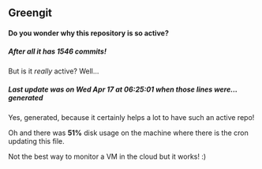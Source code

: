 ## Greengit

#### Do you wonder why this repository is so active?

##### After all it has 1546 commits!

But is it *really* active? Well...

##### Last update was on Wed Apr 17 at 06:25:01 when those lines were... generated

Yes, generated, because it certainly helps a lot to have such an active repo!

Oh and there was **51%** disk usage on the machine
where there is the cron updating this file.

Not the best way to monitor a VM in the cloud but it works! :)
